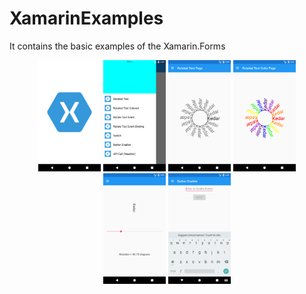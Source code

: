 # XamarinExamples
It contains the basic examples of the Xamarin.Forms

<p align="center">
  <img src="https://github.com/kalkotekedar/XamarinExamples/blob/master/Screenshots/1.png" width="100"/>
  <img src="https://github.com/kalkotekedar/XamarinExamples/blob/master/Screenshots/2.png" width="100"/>
  <img src="https://github.com/kalkotekedar/XamarinExamples/blob/master/Screenshots/3.png" width="100"/>
  <img src="https://github.com/kalkotekedar/XamarinExamples/blob/master/Screenshots/4.png" width="100"/>
  <img src="https://github.com/kalkotekedar/XamarinExamples/blob/master/Screenshots/5.png" width="100"/>
  <img src="https://github.com/kalkotekedar/XamarinExamples/blob/master/Screenshots/6.png" width="100"/>  
</p>
